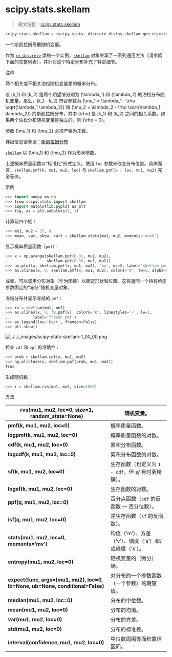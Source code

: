 # scipy.stats.skellam

> 原文链接：[scipy.stats.skellam](https://docs.scipy.org/doc/scipy-1.12.0/reference/generated/scipy.stats.skellam.html#scipy.stats.skellam)

```py
scipy.stats.skellam = <scipy.stats._discrete_distns.skellam_gen object>
```

一个斯凯拉姆离散随机变量。

作为 [`rv_discrete`](scipy.stats.rv_discrete.html#scipy.stats.rv_discrete "scipy.stats.rv_discrete") 类的一个实例，[`skellam`](#scipy.stats.skellam "scipy.stats.skellam") 对象继承了一系列通用方法（请参阅下面的完整列表），并针对这个特定分布补充了特定细节。

注释

两个相关或不相关泊松随机变量差的概率分布。

设 \(k_1\) 和 \(k_2\) 是两个期望值分别为 \(\lambda_1\) 和 \(\lambda_2\) 的泊松分布随机变量。那么，\(k_1 - k_2\) 符合参数为 \(\mu_1 = \lambda_1 - \rho \sqrt{\lambda_1 \lambda_2}\) 和 \(\mu_2 = \lambda_2 - \rho \sqrt{\lambda_1 \lambda_2}\) 的斯凯拉姆分布，其中 \(\rho\) 是 \(k_1\) 和 \(k_2\) 之间的相关系数。如果两个泊松分布随机变量是独立的，则 \(\rho = 0\)。

参数 \(\mu_1\) 和 \(\mu_2\) 必须严格为正数。

详细信息请参见：[斯凯拉姆分布](https://en.wikipedia.org/wiki/Skellam_distribution)

[`skellam`](#scipy.stats.skellam "scipy.stats.skellam") 以 \(\mu_1\) 和 \(\mu_2\) 作为形状参数。

上述概率质量函数以“标准化”形式定义。使用 `loc` 参数来改变分布位置。具体而言，`skellam.pmf(k, mu1, mu2, loc)` 与 `skellam.pmf(k - loc, mu1, mu2)` 完全等价。

示例

```py
>>> import numpy as np
>>> from scipy.stats import skellam
>>> import matplotlib.pyplot as plt
>>> fig, ax = plt.subplots(1, 1) 
```

计算前四个矩：

```py
>>> mu1, mu2 = 15, 8
>>> mean, var, skew, kurt = skellam.stats(mu1, mu2, moments='mvsk') 
```

显示概率质量函数（`pmf`）：

```py
>>> x = np.arange(skellam.ppf(0.01, mu1, mu2),
...               skellam.ppf(0.99, mu1, mu2))
>>> ax.plot(x, skellam.pmf(x, mu1, mu2), 'bo', ms=8, label='skellam pmf')
>>> ax.vlines(x, 0, skellam.pmf(x, mu1, mu2), colors='b', lw=5, alpha=0.5) 
```

或者，可以调用分布对象（作为函数）以固定形状和位置。这将返回一个持有给定参数固定的“冻结”随机变量对象。

冻结分布并显示冻结的 `pmf`：

```py
>>> rv = skellam(mu1, mu2)
>>> ax.vlines(x, 0, rv.pmf(x), colors='k', linestyles='-', lw=1,
...         label='frozen pmf')
>>> ax.legend(loc='best', frameon=False)
>>> plt.show() 
```

![../../_images/scipy-stats-skellam-1_00_00.png](../Images/735c71ca97dbbf1f28dcab8444495d74.png)

检查 `cdf` 和 `ppf` 的准确性：

```py
>>> prob = skellam.cdf(x, mu1, mu2)
>>> np.allclose(x, skellam.ppf(prob, mu1, mu2))
True 
```

生成随机数：

```py
>>> r = skellam.rvs(mu1, mu2, size=1000) 
```

方法

| **rvs(mu1, mu2, loc=0, size=1, random_state=None)** | 随机变量。 |
| --- | --- |
| **pmf(k, mu1, mu2, loc=0)** | 概率质量函数。 |
| **logpmf(k, mu1, mu2, loc=0)** | 概率质量函数的对数。 |
| **cdf(k, mu1, mu2, loc=0)** | 累积分布函数。 |
| **logcdf(k, mu1, mu2, loc=0)** | 累积分布函数的对数。 |
| **sf(k, mu1, mu2, loc=0)** | 生存函数（也定义为 `1 - cdf`，但 *sf* 有时更精确）。 |
| **logsf(k, mu1, mu2, loc=0)** | 生存函数的对数。 |
| **ppf(q, mu1, mu2, loc=0)** | 百分点函数（`cdf` 的反函数 — 百分位数）。 |
| **isf(q, mu1, mu2, loc=0)** | 逆生存函数（`sf` 的反函数）。 |
| **stats(mu1, mu2, loc=0, moments=’mv’)** | 均值（‘m’）、方差（‘v’）、偏度（‘s’）和/或峰度（‘k’）。 |
| **entropy(mu1, mu2, loc=0)** | 随机变量的（微分）熵。 |
| **expect(func, args=(mu1, mu2), loc=0, lb=None, ub=None, conditional=False)** | 对分布的一个参数函数（一个参数）的期望值。 |
| **median(mu1, mu2, loc=0)** | 分布的中位数。 |
| **mean(mu1, mu2, loc=0)** | 分布的均值。 |
| **var(mu1, mu2, loc=0)** | 分布的方差。 |
| **std(mu1, mu2, loc=0)** | 分布的标准差。 |
| **interval(confidence, mu1, mu2, loc=0)** | 中位数周围等面积置信区间。 |
